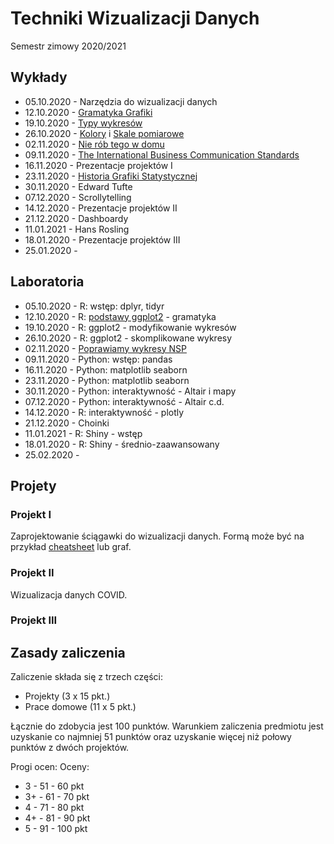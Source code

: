 # Techniki Wizualizacji Danych
Semestr zimowy 2020/2021

## Wykłady

- 05.10.2020 - Narzędzia do wizualizacji danych
- 12.10.2020 - [Gramatyka Grafiki](http://biecek.pl/Eseje/indexGramatyka.html)
- 19.10.2020 - [Typy wykresów](https://www.r-graph-gallery.com/)
- 26.10.2020 - [Kolory](http://www.biecek.pl/Eseje/indexKolory.html) i [Skale pomiarowe](http://www.biecek.pl/Eseje/indexDane.html)
- 02.11.2020 - [Nie rób tego w domu](http://biecek.pl/Eseje/indexPomylka.html) 
- 09.11.2020 - [The International Business Communication Standards](https://www.ibcs.com/standards/)
- 16.11.2020 - Prezentacje projektów I
- 23.11.2020 - [Historia Grafiki Statystycznej](http://biecek.pl/Eseje/indexHistoria.html)
- 30.11.2020 - Edward Tufte
- 07.12.2020 - Scrollytelling
- 14.12.2020 - Prezentacje projektów II
- 21.12.2020 - Dashboardy
- 11.01.2021 - Hans Rosling
- 18.01.2020 - Prezentacje projektów III
- 25.01.2020 - 


## Laboratoria

- 05.10.2020 - R: wstęp: dplyr, tidyr
- 12.10.2020 - R: [podstawy ggplot2](https://rkabacoff.github.io/datavis/) - gramatyka
- 19.10.2020 - R: ggplot2 - modyfikowanie wykresów
- 26.10.2020 - R: ggplot2 - skomplikowane wykresy
- 02.11.2020 - [Poprawiamy wykresy NSP](https://stat.gov.pl/spisy-powszechne/nsp-2011/nsp-2011-wyniki/)
- 09.11.2020 - Python: wstęp: pandas
- 16.11.2020 - Python: matplotlib seaborn
- 23.11.2020 - Python: matplotlib seaborn
- 30.11.2020 - Python: interaktywność - Altair i mapy
- 07.12.2020 - Python: interaktywność - Altair c.d.
- 14.12.2020 - R: interaktywność - plotly
- 21.12.2020 - Choinki
- 11.01.2021 - R: Shiny - wstęp
- 18.01.2020 - R: Shiny - średnio-zaawansowany
- 25.02.2020 - 


## Projety

### Projekt I

Zaprojektowanie ściągawki do wizualizacji danych. 
Formą może być na przykład [cheatsheet](https://rstudio.com/resources/cheatsheets/) lub graf.

### Projekt II

Wizualizacja danych COVID.

### Projekt III


## Zasady zaliczenia

Zaliczenie składa się z trzech części:
- Projekty (3 x 15 pkt.)
- Prace domowe (11 x 5 pkt.)

Łącznie do zdobycia jest 100 punktów.
Warunkiem zaliczenia predmiotu jest uzyskanie co najmniej 51 punktów oraz uzyskanie więcej niż połowy punktów z dwóch projektów.

Progi ocen:
Oceny:
- 3 - 51 - 60 pkt
- 3+ - 61 - 70 pkt
- 4 - 71 - 80 pkt
- 4+ - 81 - 90 pkt
- 5 - 91 - 100 pkt






